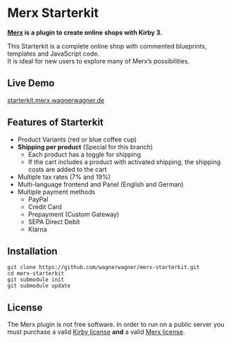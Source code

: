 # Merx Starterkit

**[Merx](https://merx.wagnerwagner.de) is a plugin to create online shops with Kirby 3.**  

This Starterkit is a complete online shop with commented blueprints, templates and JavaScript code.  
It is ideal for new users to explore many of Merx’s possibilities.

## Live Demo

[starterkit.merx.wagnerwagner.de](https://starterkit.merx.wagnerwagner.de)

## Features of Starterkit

- Product Variants (red or blue coffee cup)
- **Shipping per product** (Special for this branch)
  - Each product has a toggle for shipping
  - If the cart includes a product with activated shipping, the shipping costs are added to the cart
- Multiple tax rates (7% and 19%)
- Multi-language frontend and Panel (English and German)
- Multiple payment methods
  - PayPal
  - Credit Card
  - Prepayment (Custom Gateway)
  - SEPA Direct Debit 
  - Klarna

## Installation

```
git clone https://github.com/wagnerwagner/merx-starterkit.git
cd merx-starterkit
git submodule init
git submodule update
```
  
## License

The Merx plugin is not free software. In order to run on a public server you must purchase a valid [Kirby license](https://getkirby.com/buy) **and** a valid [Merx license](https://merx.wagnerwagner.de/buy).
